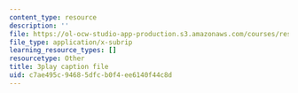 ```yaml
---
content_type: resource
description: ''
file: https://ol-ocw-studio-app-production.s3.amazonaws.com/courses/res-18-008-calculus-revisited-complex-variables-differential-equations-and-linear-algebra-fall-2011/c7ae495c94685dfcb0f4ee6140f44c8d_s1DFa1dCss0.vtt
file_type: application/x-subrip
learning_resource_types: []
resourcetype: Other
title: 3play caption file
uid: c7ae495c-9468-5dfc-b0f4-ee6140f44c8d
---
```

